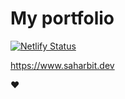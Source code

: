 # My portfolio

[![Netlify Status](https://api.netlify.com/api/v1/badges/693dd804-013e-4a89-83ac-fecc2f14282b/deploy-status)](https://app.netlify.com/sites/vigorous-visvesvaraya-d814d5/deploys)

https://www.saharbit.dev

❤️